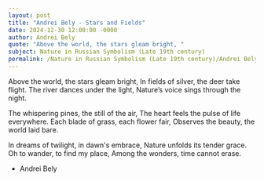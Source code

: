 ```yaml
---
layout: post
title: "Andrei Bely - Stars and Fields"
date: 2024-12-30 12:00:00 -0000
author: Andrei Bely
quote: "Above the world, the stars gleam bright, "
subject: Nature in Russian Symbolism (Late 19th century)
permalink: /Nature in Russian Symbolism (Late 19th century)/Andrei Bely/Andrei Bely - Stars and Fields
---
```


Above the world, the stars gleam bright, 
In fields of silver, the deer take flight.
The river dances under the light, 
Nature’s voice sings through the night.

The whispering pines, the still of the air, 
The heart feels the pulse of life everywhere.
Each blade of grass, each flower fair, 
Observes the beauty, the world laid bare.

In dreams of twilight, in dawn's embrace, 
Nature unfolds its tender grace.
Oh to wander, to find my place, 
Among the wonders, time cannot erase.

- Andrei Bely
